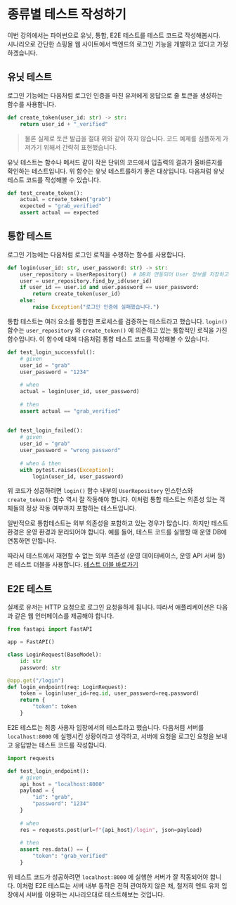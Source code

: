 # 종류별 테스트 작성하기

이번 강의에서는 파이썬으로 유닛, 통합, E2E 테스트를 테스트 코드로 작성해봅시다.  
시나리오로 간단한 쇼핑몰 웹 사이트에서 백엔드의 로그인 기능을 개발하고 있다고 가정하겠습니다. 

## 유닛 테스트

로그인 기능에는 다음처럼 로그인 인증을 마친 유저에게 응답으로 줄 토큰을 생성하는 함수를 사용합니다.

```python
def create_token(user_id: str) -> str:
    return user_id + "_verified"
```

> 물론 실제로 토큰 발급을 절대 위와 같이 하지 않습니다. 코드 예제를 심플하게 가져가기 위해서 간략히 표현했습니다.

유닛 테스트는 함수나 메서드 같이 작은 단위의 코드에서 입출력의 결과가 올바른지를 확인하는 테스트입니다. 위 함수는 유닛 테스트를하기 좋은 대상입니다. 다음처럼 유닛 테스트 코드를 작성해볼 수 있습니다.

```python
def test_create_token():
    actual = create_token("grab")
    expected = "grab_verified"
    assert actual == expected
```


## 통합 테스트

로그인 기능에는 다음처럼 로그인 로직을 수행하는 함수를 사용합니다.

```python
def login(user_id: str, user_password: str) -> str:
    user_repository = UserRepository()  # DB와 연동되어 User 정보를 저장하고 불러오는 객체
    user = user_repository.find_by_id(user_id)
    if user_id == user.id and user.password == user_password:
        return create_token(user_id)
    else:
        raise Exception("로그인 인증에 실패했습니다.")
```

통합 테스트는 여러 요소를 통합한 프로세스를 검증하는 테스트라고 했습니다. `login()` 함수는 `user_repository` 와 `create_token()` 에 의존하고 있는 통합적인 로직을 가진 함수입니다. 이 함수에 대해 다음처럼 통합 테스트 코드를 작성해볼 수 있습니다.

```python
def test_login_successful():
    # given
    user_id = "grab"
    user_password = "1234"
    
    # when
    actual = login(user_id, user_password)
    
    # then
    assert actual == "grab_verified"
    
    
def test_login_failed():
    # given
    user_id = "grab"
    user_password = "wrong password"
    
    # when & then
    with pytest.raises(Exception):
        login(user_id, user_password)
```

위 코드가 성공하려면 `login()` 함수 내부의 `UserRepository` 인스턴스와 `create_token()` 함수 역시 잘 작동해야 합니다. 이처럼 통합 테스트는 의존성 있는 객체들의 정상 작동 여부까지 포함하는 테스트입니다.

일반적으로 통합테스트는 외부 의존성을 포함하고 있는 경우가 많습니다. 하지만 테스트 환경은 운영 환경과 분리되어야 합니다. 예를 들어, 테스트 코드를 실행할 때 운영 DB에 연동하면 안됩니다.

따라서 테스트에서 재현할 수 없는 외부 의존성 (운영 데이터베이스, 운영 API 서버 등)은 테스트 더블을 사용합니다. [테스트 더블 바로가기](의존성을%20대체하는%20테스트%20더블.md)

## E2E 테스트

실제로 유저는 HTTP 요청으로 로그인 요청을하게 됩니다. 따라서 애플리케이션은 다음과 같은 웹 인터페이스를 제공해야 합니다.

```python
from fastapi import FastAPI

app = FastAPI()

class LoginRequest(BaseModel):
    id: str
    password: str

@app.get("/login")
def login_endpoint(req: LoginRequest):
    token = login(user_id=req.id, user_password=req.password)
    return {
        "token": token
    }
```

E2E 테스트는 최종 사용자 입장에서의 테스트라고 했습니다. 다음처럼 서버를 `localhost:8000` 에 실행시킨 상황이라고 생각하고, 서버에 요청을 로그인 요청을 보내고 응답받는 테스트 코드를 작성합니다.

```python
import requests

def test_login_endpoint():
    # given
    api_host = "localhost:8000"
    payload = {
        "id": "grab",
        "password": "1234"
    }
    
    # when
    res = requests.post(url=f"{api_host}/login", json=payload)
    
    # then
    assert res.data() == {
        "token": "grab_verified"
    }
```

위 테스트 코드가 성공하려면 `localhost:8000` 에 실행한 서버가 잘 작동되어야 합니다. 이처럼 E2E 테스트는 서버 내부 동작은 전혀 관여하지 않은 채, 철저히 엔드 유저 입장에서 서버를 이용하는 시나리오대로 테스트해보는 것입니다.